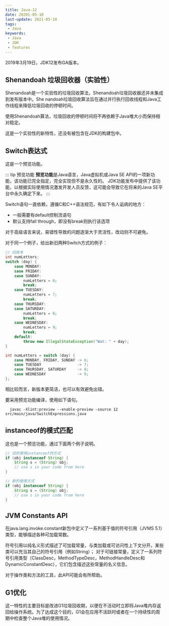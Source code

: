 ```yaml
---
title: Java-12
date: 20201-05-10
last-update: 2021-05-10
tags:
 - Java
keywords:
 - Java
 - JDK 
 - features
---
```


2019年3月19日，JDK12发布GA版本。

## Shenandoah 垃圾回收器（实验性）

Shenandoah是一个实验性的垃圾回收算法，Shenandoah垃圾回收器还并未集成到发布版本中。She 
nandoah垃圾回收算法旨在通过并行执行回收线程和Java工作线程来降低垃圾回收的停顿时间。

使用Shenandoah算法，垃圾回收的停顿时间将不再依赖于Java堆大小而保持相对稳定。

这是一个实验性的新特性，还没有被包含在JDK的构建包中。

## Switch表达式

这是一个预览功能。

::: tip 预览功能
**预览功能**是Java语言，Java虚拟机或Java SE API的一项新功能，该功能已完全指定，完全实现但不是永久性的。 JDK功能发布中提供了该功能，以根据实际使用情况激发开发人员反馈，这可能会导致它在将来的Java SE平台中永久确定下来。
:::


Switch语句一直依赖，遵循C和C++语法规范，有如下令人诟病的地方：
- 一般需要有default控制流语句
- 默认支持fall through，即没有break则执行该选项

对于高级语言来说，易错性导致的问题逐渐大于灵活性，改动则不可避免。

对于同一个例子，给出新旧两种Switch方式的例子：
```java 
// 旧版本
int numLetters;
switch (day) {
    case MONDAY:
    case FRIDAY:
    case SUNDAY:
        numLetters = 6;
        break;
    case TUESDAY:
        numLetters = 7;
        break;
    case THURSDAY:
    case SATURDAY:
        numLetters = 8;
        break;
    case WEDNESDAY:
        numLetters = 9;
        break;
    default:
        throw new IllegalStateException("Wat: " + day);
}
```

```java 
int numLetters = switch (day) {
    case MONDAY, FRIDAY, SUNDAY -> 6;
    case TUESDAY                -> 7;
    case THURSDAY, SATURDAY     -> 8;
    case WEDNESDAY              -> 9;
};
```
相比较而言，新版本更简洁，也可以有效避免出错。

要采用预览功能编译，使用如下语句。
```shell script
  javac -Xlint:preview --enable-preview -source 12 src/main/java/SwitchExpressions.java
```

## instanceof的模式匹配
这也是一个预览功能，通过下面两个例子说明。

```java 
// 旧的使用instanceof的方式
if (obj instanceof String) {
    String s = (String) obj;
    // use s in your code from here
}
```

```java 
// 新的使用方式
if (obj instanceof String) {
    String s = (String) obj;
    // use s in your code from here
}
```

## JVM Constants API

在java.lang.invoke.constant新包中定义了一系列基于值的符号引用（JVMS 5.1）类型，能够描述各种可加载常数。

符号引用以纯名义形式描述了可加载常量，与类加载或可访问性上下文分开。某些类可以充当其自己的符号引用（例如String）； 对于可链接常量，定义了一系列符号引用类型（ClassDesc，MethodTypeDesc，MethodHandleDesc和DynamicConstantDesc），它们包含描述这些常量的名义信息。

对于操作类和方法的工具，此API可能会有所帮助。


## G1优化

这一特性的主要目标是改进G1垃圾回收期，以便在不活动时立即将Java堆内存返回给操作系统。为了达成这个目的，G1会在应用不活跃时或者在一个持续性的周期中检查整个Java堆的使用情况。










　






